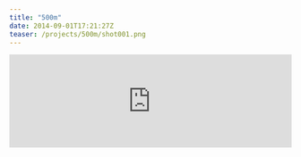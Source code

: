 ```yaml
---
title: "500m"
date: 2014-09-01T17:21:27Z
teaser: /projects/500m/shot001.png
---
```


<iframe src="https://itch.io/embed/57061?bg_color=000000&amp;fg_color=85a984&amp;link_color=85a984&amp;border_color=414c41" width="100%" height="167" frameborder="0"><a href="https://klockenschooster.itch.io/500m">500m by klockenschooster</a></iframe>
